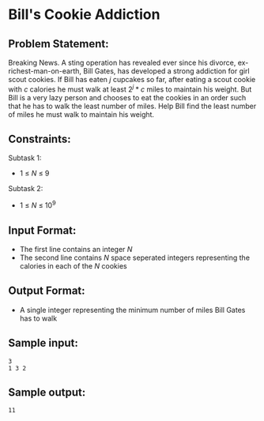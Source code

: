 # Bill's Cookie Addiction

## Problem Statement: <br>
Breaking News. A sting operation has revealed ever since his divorce, ex-richest-man-on-earth, Bill Gates, has developed a strong addiction for girl scout cookies.
If Bill has eaten _j_ cupcakes so far, after eating a scout cookie with _c_ calories he must walk at least $2^j * c$ miles to maintain his weight. But Bill is a very lazy person and chooses to eat the cookies in an order such that he has to walk the least number of miles. Help Bill find the least number of miles he must walk to maintain his weight.

## Constraints: <br>
Subtask 1:
 - 1 &le; _N_ &le; 9

Subtask 2:
 - 1 &le; _N_ &le; 10<sup>9</sup>

## Input Format: <br>
 - The first line contains an integer _N_
 - The second line contains _N_ space seperated integers representing the calories in each of the _N_ cookies
 
## Output Format: <br>
 - A single integer representing the minimum number of miles Bill Gates has to walk

## Sample input: <br>
```
3
1 3 2
```

## Sample output: <br>
```
11
```
